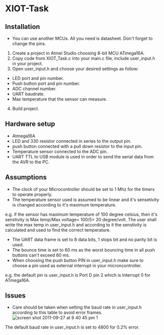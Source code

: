 # XIOT-Task



## Installation

- You can use another MCUs. All you need is datasheet. Don't forget to change the pins.
1. Create a project in Atmel Studio choosing 8-bit MCU ATmega16A.
2. Copy code from XIOT_Task.c into your main.c file, include user_input.h in your project.
3. Open user_input.h and choose your desired settings as follow: 
- LED port and pin number.
- Push button port and pin number.
- ADC channel number.
- UART baudrate.
- Max temperature that the sensor can measure.
4. Build project.

## Hardware setup

- Atmega16A
- LED and 330 resistor connected in series to the output pin.
- push button connected with a pull down resistor to the input pin.
- Temperature sensor connected to the ADC pin.
- UART TTL to USB module is used in order to send the serial data from the AVR to the PC.
## Assumptions
- The clock of your Microcontroller should be set to 1 Mhz for the timers to operate properly.
- The temperature sensor used is assumed to be linear and it's sensetivity is changed according to it's maximum temperature.

e.g. if the sensor has maximum temperature of 100 degree celsius, then it's senstivity is Max temp/Max voltage= 100/5= 20 degree/volt.
The user shall write the max temp in user_input.h and according to it the senstivity is calculated and used to find the correct temperature.

- The UART data frame is set to 8 data bits, 1 stops bit and no parity bit is used.
- The bounce time is set to 60 ms as the worst bouncing time in all push buttons can't exceed 60 ms.
- When choosing the push button PIN in user_input.h make sure to choose a pin used as external interrupt in your microncontroller.

e.g. the default pin is user_input.h is Port D pin 2 which is Interrupt 0 for ATmega16A.

## Issues

- Care should be taken when setting the baud rate in user_input.h according to this table to avoid error frames.
![screen shot 2011-09-27 at 9 40 45 pm 1](https://user-images.githubusercontent.com/19417067/42127834-c5da75ac-7c9f-11e8-8bd1-dc94871b7474.png)

The default baud rate in user_input.h is set to 4800 for 0.2% error.

